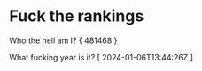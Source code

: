 # Fuck the rankings

Who the hell am I?
{ 481468 }

What fucking year is it?
[ 2024-01-06T13:44:26Z ]
